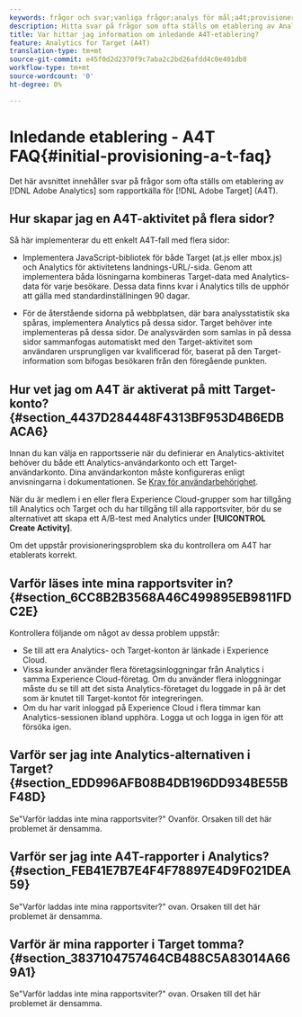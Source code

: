 ```yaml
---
keywords: frågor och svar;vanliga frågor;analys för mål;a4t;provisionering;provisionering;adobe Experience Cloud
description: Hitta svar på frågor som ofta ställs om etablering av Analytics för Target (A4T), som gör att ni kan använda Analytics-rapportering för Target-aktiviteter.
title: Var hittar jag information om inledande A4T-etablering?
feature: Analytics for Target (A4T)
translation-type: tm+mt
source-git-commit: e45f0d2d2370f9c7aba2c2bd26afdd4c0e401db8
workflow-type: tm+mt
source-wordcount: '0'
ht-degree: 0%

---
```



# Inledande etablering - A4T FAQ{#initial-provisioning-a-t-faq}

Det här avsnittet innehåller svar på frågor som ofta ställs om etablering av [!DNL Adobe Analytics] som rapportkälla för [!DNL Adobe Target] (A4T).

## Hur skapar jag en A4T-aktivitet på flera sidor?

Så här implementerar du ett enkelt A4T-fall med flera sidor:

* Implementera JavaScript-bibliotek för både Target (at.js eller mbox.js) och Analytics för aktivitetens landnings-URL/-sida. Genom att implementera båda lösningarna kombineras Target-data med Analytics-data för varje besökare. Dessa data finns kvar i Analytics tills de upphör att gälla med standardinställningen 90 dagar.

* För de återstående sidorna på webbplatsen, där bara analysstatistik ska spåras, implementera Analytics på dessa sidor. Target behöver inte implementeras på dessa sidor. De analysvärden som samlas in på dessa sidor sammanfogas automatiskt med den Target-aktivitet som användaren ursprungligen var kvalificerad för, baserat på den Target-information som bifogas besökaren från den föregående punkten.

## Hur vet jag om A4T är aktiverat på mitt Target-konto? {#section_4437D284448F4313BF953D4B6EDBACA6}

Innan du kan välja en rapportsserie när du definierar en Analytics-aktivitet behöver du både ett Analytics-användarkonto och ett Target-användarkonto. Dina användarkonton måste konfigureras enligt anvisningarna i dokumentationen. Se [Krav för användarbehörighet](/help/c-integrating-target-with-mac/a4t/account-reqs.md#concept_4BC06CAB00BF46FF9362AFE98656B083).

När du är medlem i en eller flera Experience Cloud-grupper som har tillgång till Analytics och Target och du har tillgång till alla rapportsviter, bör du se alternativet att skapa ett A/B-test med Analytics under **[!UICONTROL Create Activity]**.

Om det uppstår provisioneringsproblem ska du kontrollera om A4T har etablerats korrekt.

## Varför läses inte mina rapportsviter in? {#section_6CC8B2B3568A46C499895EB9811FDC2E}

Kontrollera följande om något av dessa problem uppstår:

* Se till att era Analytics- och Target-konton är länkade i Experience Cloud.
* Vissa kunder använder flera företagsinloggningar från Analytics i samma Experience Cloud-företag. Om du använder flera inloggningar måste du se till att det sista Analytics-företaget du loggade in på är det som är knutet till Target-kontot för integreringen.
* Om du har varit inloggad på Experience Cloud i flera timmar kan Analytics-sessionen ibland upphöra. Logga ut och logga in igen för att försöka igen.

## Varför ser jag inte Analytics-alternativen i Target? {#section_EDD996AFB08B4DB196DD934BE55BF48D}

Se&quot;Varför laddas inte mina rapportsviter?&quot; Ovanför. Orsaken till det här problemet är densamma.

## Varför ser jag inte A4T-rapporter i Analytics? {#section_FEB41E7B7E4F4F78897E4D9F021DEA59}

Se&quot;Varför laddas inte mina rapportsviter?&quot; ovan. Orsaken till det här problemet är densamma.

## Varför är mina rapporter i Target tomma? {#section_3837104757464CB488C5A83014A669A1}

Se&quot;Varför laddas inte mina rapportsviter?&quot; ovan. Orsaken till det här problemet är densamma.
